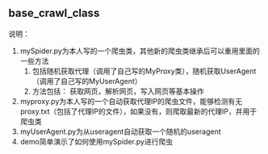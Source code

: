 ## base_crawl_class


说明：
1. mySpider.py为本人写的一个爬虫类，其他新的爬虫类继承后可以重用里面的一些方法
	1. 包括随机获取代理（调用了自己写的MyProxy类），随机获取UserAgent（调用了自己写的MyUserAgent）
	2. 方法包括：
		获取网页，解析网页，写入网页等基本操作
2. myproxy.py为本人写的一个自动获取代理IP的爬虫文件，能够检测有无proxy.txt（包括了代理IP的文件），如果没有，则爬取最新的代理IP，并用于爬虫类
3. myUserAgent.py为从useragent自动获取一个随机的useragent
4. demo简单演示了如何使用mySpider.py进行爬虫

